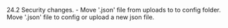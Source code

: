 24.2
Security changes. - Move '.json' file from uploads to to config folder. Move '.json' file to config or upload a new json file.
